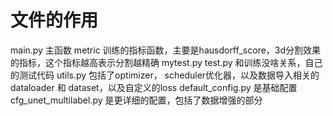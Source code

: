 # 文件的作用
main.py 主函数
metric 训练的指标函数，主要是hausdorff_score，3d分割效果的指标，这个指标越高表示分割越精确
mytest.py test.py  和训练没啥关系，自己的测试代码
utils.py 包括了optimizer， scheduler优化器，以及数据导入相关的dataloader 和 dataset，以及自定义的loss
default_config.py 是基础配置
cfg_unet_multilabel.py 是更详细的配置，包括了数据增强的部分




